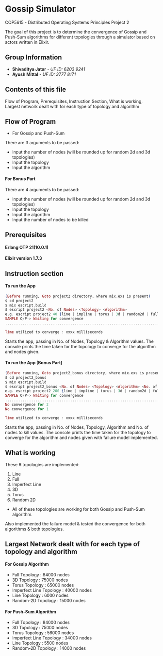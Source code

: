 # Gossip Simulator
COP5615 - Distributed Operating Systems Principles Project 2

The goal of this project is to determine the convergence of Gossip and Push-Sum algorithms for different topologies through a simulator based on actors written in Elixir.

## Group Information
* **Shivaditya Jatar** - *UF ID: 6203 9241*
* **Ayush Mittal** - *UF ID: 3777 8171*

## Contents of this file

Flow of Program, Prerequisites, Instruction Section, What is working, Largest network dealt with for each type of topology and algorithm

## Flow of Program

* For Gossip and Push-Sum

There are 3 arguments to be passed:

* Input the number of nodes (will be rounded up for random 2d and 3d topologies)
* Input the topology
* Input the algorithm


#### For Bonus Part

There are 4 arguments to be passed:
* Input the number of nodes (will be rounded up for random 2d and 3d topologies)
* Input the topology
* Input the algorithm
* Input the number of nodes to be killed


## Prerequisites

#### Erlang OTP 21(10.0.1)
#### Elixir version 1.7.3

## Instruction section

#### To run the App

```elixir
(Before running, Goto project2 directory, where mix.exs is present)
$ cd project2
$ mix escript.build
$ escript project2 <No. of Nodes> <Topology> <Algorithm>
e.g. escript project2 40 {line | impline | torus | 3d | random2d | full } {gossip | push-sum}
SAMPLE O/P-> Waiting for convergence
.................................................................................................................................................................

Time utilized to converge : xxxx milliseconds
```
Starts the app, passing in No. of Nodes, Topology & Algorithm values. The console prints the time taken for the topology to converge for the algorithm and nodes given.

#### To run the App (Bonus Part)
```elixir
(Before running, Goto project2_bonus directory, where mix.exs is present)
$ cd project2_bonus
$ mix escript.build
$ escript project2_bonus <No. of Nodes> <Topology> <Algorithm> <No. of nodes to kill>
e.g. escript project2 200 {line | impline | torus | 3d | random2d | full } {gossip | push-sum} 20
SAMPLE O/P-> Waiting for convergence
.................................................................................................................................................................
No convergence for 2
No convergence for 1

Time utilized to converge : xxxx milliseconds
```
Starts the app, passing in No. of Nodes, Topology, Algorithm and No. of nodes to kill values. The console prints the time taken for the topology to converge for the algorithm and nodes given with failure model implemented.


## What is working

These 6 topologies are implemented:

1. Line
2. Full
3. Imperfect Line
4. 3D
5. Torus
6. Random 2D

* All of these topologies are working for both Gossip and Push-Sum algorithm.

Also implemented the failure model & tested the convergence for both algorithms & both topologies.

## Largest Network dealt with for each type of topology and algorithm

#### For Gossip Algorithm
* Full Topology : 84000 nodes
* 3D Topology : 75000 nodes
* Torus Topology : 65000 nodes
* Imperfect Line Topology : 40000 nodes
* Line Topology : 6000 nodes
* Random-2D Topology : 15000 nodes

#### For Push-Sum Algorithm
* Full Topology : 84000 nodes
* 3D Topology : 75000 nodes
* Torus Topology : 56000 nodes
* Imperfect Line Topology : 34000 nodes
* Line Topology : 5500 nodes
* Random-2D Topology : 14000 nodes
